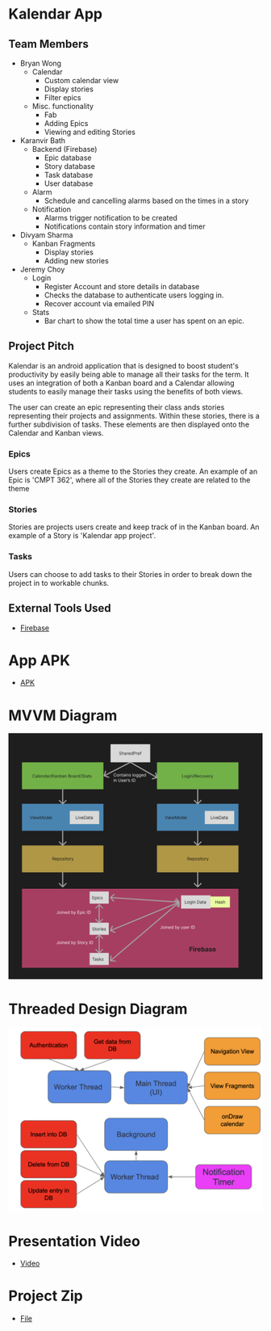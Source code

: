 # Kalendar App

## Team Members
* Bryan Wong
    * Calendar 
         * Custom calendar view
         * Display stories 
         * Filter epics 
    * Misc. functionality
         * Fab 
         * Adding Epics
         * Viewing and editing Stories
* Karanvir Bath
    * Backend (Firebase)
         * Epic database
         * Story database 
         * Task database 
         * User database
    * Alarm
         * Schedule and cancelling alarms based on the times in a story
    * Notification
         * Alarms trigger notification to be created
         * Notifications contain story information and timer
* Divyam Sharma
    * Kanban Fragments
         * Display stories
         * Adding new stories
* Jeremy Choy
    * Login
         * Register Account and store details in database
         * Checks the database to authenticate users logging in.
         * Recover account via emailed PIN
    * Stats
         * Bar chart to show the total time a user has spent on an epic. 


## Project Pitch

Kalendar is an android application that is designed to boost student's productivity by easily being able to manage all their tasks for the term. It uses an integration of both a Kanban board and a Calendar allowing students to easily manage their tasks using the benefits of both views.

The user can create an epic representing their class ands stories representing their projects and assignments. Within these stories, there is a further subdivision of tasks. These elements are then displayed onto the Calendar and Kanban views. 

### Epics
Users create Epics as a theme to the Stories they create. An example of an Epic is 'CMPT 362', where all of the Stories they create are related to the theme

### Stories
Stories are projects users create and keep track of in the Kanban board. An example of a Story is 'Kalendar app project'.

### Tasks
Users can choose to add tasks to their Stories in order to break down the project in to workable chunks. 

## External Tools Used
* [Firebase](https://firebase.google.com/)

# App APK
* [APK](TODO)

# MVVM Diagram
![MVVN Diagram](resources/MVVN_Diagram.png)

# Threaded Design Diagram
![Threaded Design Diagram](resources/Threaded_Design_Diagram.png)

# Presentation Video
* [Video](https://www.youtube.com/watch?v=W07j0o5jH7A)

# Project Zip
* [File](TODO)
